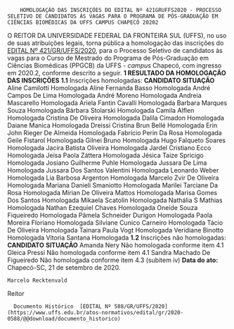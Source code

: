         HOMOLOGAÇÃO DAS INSCRIÇÕES DO EDITAL Nº 421GRUFFS2020 - PROCESSO SELETIVO DE CANDIDATOS ÀS VAGAS PARA O PROGRAMA DE PÓS-GRADUAÇÃO EM CIÊNCIAS BIOMÉDICAS DA UFFS CAMPUS CHAPECÓ 20202  

 O REITOR DA UNIVERSIDADE FEDERAL DA FRONTEIRA SUL (UFFS), no uso de suas atribuições legais, torna pública a homologação das inscrições do [EDITAL Nº 421/GR/UFFS/2020](https://www.uffs.edu.br/atos-normativos/edital/gr/2020-0421), para o Processo Seletivo de candidatos às vagas para o Curso de Mestrado do Programa de Pós-Graduação em Ciências Biomédicas (PPGCB) da UFFS - *campus*  Chapecó, com ingresso em 2020.2, conforme descrito a seguir.  **1 RESULTADO DA HOMOLOGAÇÃO DAS INSCRIÇÕES** **1.1**  Inscrições homologadas:     **CANDIDATO**   **SITUAÇÃO**     Aline Camilotti   Homologada     Aline Fernanda Basso   Homologada     André Campos De Lima   Homologada     André Moreno   Homologada     Andreia Mascarello   Homologada     Ariela Fantin Cavalli   Homologada     Barbara Marques Souza   Homologada     Bárbara Stolarski   Homologada     Camila Alflen   Homologada     Cristina De Oliveira   Homologada     Dalila Cimadon   Homologada     Daiane Manica   Homologada     Dreissi Cristina Brun Bellé   Homologada     Erin John Rieger De Almeida   Homologada     Fabrício Perin Da Rosa   Homologada     Geile Fistarol   Homologada     Gilnei Bruno   Homologada     Hugo Falqueto Soares   Homologada     Jacira Batista Oliveira   Homologada     Jardel Cristiano Ecco   Homologada     Jeisa Paola Záttera   Homologada     Jésica Taize Spricigo   Homologada     Josiano Guilherme Puhle   Homologada     Jussara De Lima   Homologada     Jussara Dos Santos Valentini   Homologada     Leonardo Weber   Homologada     Lia Barbosa Argenton   Homologada     Marcelo Zvir De Oliveira   Homologada     Mariana Danieli Smaniotto   Homologada     Marilei Tarciane Da Rosa   Homologada     Mirian De Oliveira Mattos   Homologada    Marisa Gomes Dos Santos  Homologada     Mikaela Scatolin   Homologada     Nathália S Mathias   Homologada     Nathan Ezequiel Chaves   Homologada     Oneide Souza Fiqueiredo   Homologada     Pâmela Schneider Durigon   Homologada     Paola Moreira Floriano   Homologada     Silviane Cunico Carneiro   Homologada     Tácio De Oliveira   Homologada     Tainara Paula Vogt   Homologada     Veridiane Binotto   Homologada     Vitoria Santana   Homologada     **1.2**  Inscrições não homologadas:     **CANDIDATO**   **SITUAÇÃO**     Amanda Nery   Não homologada conforme item 4.1     Gleica Pressi   Não homologada conforme item 4.1     Sandra Machado De Figueiredo   Não homologada conforme item 4.3 (subitem iv)            **Data do ato:** Chapecó-SC, 21 de setembro de 2020.   
 

    Marcelo Recktenvald   
 Reitor 

      Documento Histórico  [EDITAL Nº 588/GR/UFFS/2020](https://www.uffs.edu.br/atos-normativos/edital/gr/2020-0588/@@download/documento_historico)     
      